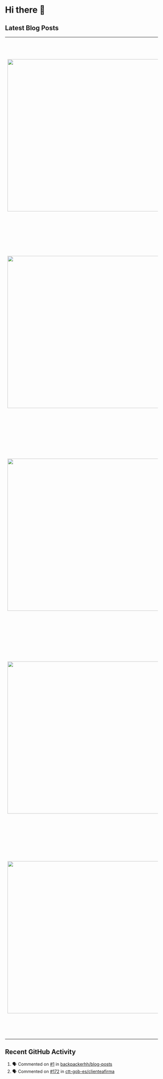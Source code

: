 # Hi there 👋

## Latest Blog Posts

<!-- HASHNODE_POSTS:START -->
<table>
	<tr>
			<td><a href="https://blog.davidmp.es/the-one-about-learning-ruby"><img src="https://cdn.hashnode.com/res/hashnode/image/upload/v1737487504845/5aa24c3c-3b31-4dab-9b10-db7981d4b53c.png" width="500" height="auto" /></a></td>
			<td>
				<sup>Sat, 25 Jan 2025 12:08:35 GMT</sup><br />
				<a href="https://blog.davidmp.es/the-one-about-learning-ruby"><b>The one about learning Ruby</b></a>
				<p>I started working with Ruby in early 2010, on projects developed with Ruby on Rails. My mentor was influential enough to convince our bosses that this programming language and this framework were the best choice for future projects. We usually worked...</p>
			</td>
		</tr>
<tr>
			<td><a href="https://blog.davidmp.es/the-one-about-using-factories-with-entities-in-sinatra"><img src="https://cdn.hashnode.com/res/hashnode/image/upload/v1734812714751/a2e4b95b-09b5-4e3e-b915-9a523cc9b668.png" width="500" height="auto" /></a></td>
			<td>
				<sup>Mon, 23 Dec 2024 09:53:04 GMT</sup><br />
				<a href="https://blog.davidmp.es/the-one-about-using-factories-with-entities-in-sinatra"><b>The one about using factories with entities in Sinatra</b></a>
				<p>I mentioned in a previous post that in the project I am currently working on we do not use Rails in most of the applications. There are some exceptions in certain legacy applications that represent the core of the project, from which we have been pro...</p>
			</td>
		</tr>
<tr>
			<td><a href="https://blog.davidmp.es/the-one-about-how-things-work-in-an-american-fintech"><img src="https://cdn.hashnode.com/res/hashnode/image/upload/v1739389093975/346f6441-52ea-41d0-9be0-5ae4c24563cd.png" width="500" height="auto" /></a></td>
			<td>
				<sup>Fri, 29 Nov 2024 17:23:54 GMT</sup><br />
				<a href="https://blog.davidmp.es/the-one-about-how-things-work-in-an-american-fintech"><b>The one about how things work in an American fintech</b></a>
				<p>This is my first time working for any American company. In many ways things work differently here than with other companies I have previously worked for, so I will tell you here about the ins and outs of this American fintech I am working for as a co...</p>
			</td>
		</tr>
<tr>
			<td><a href="https://blog.davidmp.es/the-one-about-linting-in-a-legacy-ruby-project"><img src="https://cdn.hashnode.com/res/hashnode/image/upload/v1729268982009/0a5f70da-23a7-4955-b141-d70f89c32591.png" width="500" height="auto" /></a></td>
			<td>
				<sup>Mon, 28 Oct 2024 07:06:37 GMT</sup><br />
				<a href="https://blog.davidmp.es/the-one-about-linting-in-a-legacy-ruby-project"><b>The one about linting in a legacy Ruby project</b></a>
				<p>Previously, I mentioned that I recently started working on a new project. New for me, of course. The platform of this American fintech consists of many applications developed in multiple programming languages, but mainly in Ruby. There are several de...</p>
			</td>
		</tr>
<tr>
			<td><a href="https://blog.davidmp.es/the-one-about-conditionals-in-ruby"><img src="https://cdn.hashnode.com/res/hashnode/image/upload/v1727548097607/573dff93-6e49-4330-9d17-abcb020cdca9.png" width="500" height="auto" /></a></td>
			<td>
				<sup>Sat, 28 Sep 2024 19:57:12 GMT</sup><br />
				<a href="https://blog.davidmp.es/the-one-about-conditionals-in-ruby"><b>The one about conditionals in Ruby</b></a>
				<p>Conditionals control the flow of execution of your program based on conditions that you define. In Ruby we have conditional statements such as if, else, elsif, unless, case, or the ternary operator. Here I would like to focus on what I consider to be...</p>
			</td>
		</tr>
</table>
<!-- HASHNODE_POSTS:END -->

## Recent GitHub Activity

<!--START_SECTION:activity-->
1. 🗣 Commented on [#1](https://github.com/backpackerhh/blog-posts/issues/1) in [backpackerhh/blog-posts](https://github.com/backpackerhh/blog-posts)
2. 🗣 Commented on [#172](https://github.com/ctt-gob-es/clienteafirma/issues/172) in [ctt-gob-es/clienteafirma](https://github.com/ctt-gob-es/clienteafirma)
<!--END_SECTION:activity-->

<!--
**backpackerhh/backpackerhh** is a ✨ _special_ ✨ repository because its `README.md` (this file) appears on your GitHub profile.

Here are some ideas to get you started:

- 🔭 I’m currently working on ...
- 🌱 I’m currently learning ...
- 👯 I’m looking to collaborate on ...
- 🤔 I’m looking for help with ...
- 💬 Ask me about ...
- 📫 How to reach me: ...
- 😄 Pronouns: ...
- ⚡ Fun fact: ...
-->
